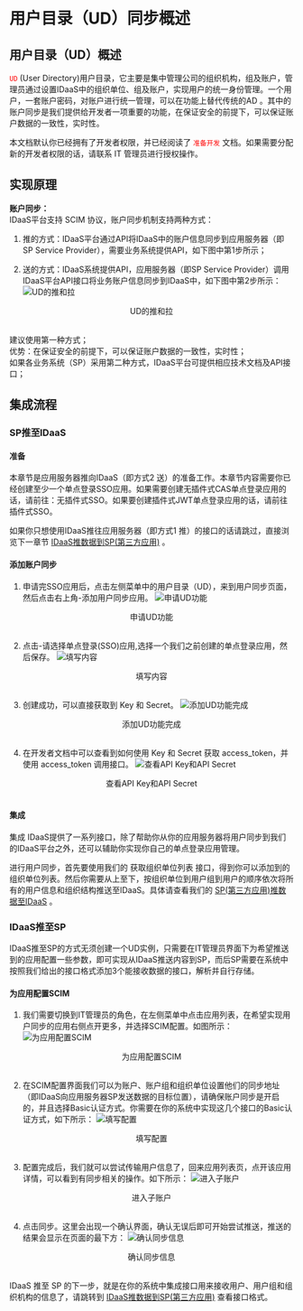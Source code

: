 # 用户目录（UD）同步概述
## 用户目录（UD）概述
<font color=red>`UD`</font> (User Directory)用户目录，它主要是集中管理公司的组织机构，组及账户，管理员通过设置IDaaS中的组织单位、组及账户，实现用户的统一身份管理。一个用户，一套账户密码，对账户进行统一管理，可以在功能上替代传统的AD 。其中的账户同步是我们提供给开发者一项重要的功能，在保证安全的前提下，可以保证账户数据的一致性，实时性。

本文档默认你已经拥有了开发者权限，并已经阅读了 <font color=red>`准备开发`</font> 文档。如果需要分配新的开发者权限的话，请联系 IT 管理员进行授权操作。

## 实现原理
**账户同步：**<br>
IDaaS平台支持 SCIM 协议，账户同步机制支持两种方式：

1. 推的方式：IDaaS平台通过API将IDaaS中的账户信息同步到应用服务器（即SP Service Provider），需要业务系统提供API，如下图中第1步所示；

2. 送的方式：IDaaS系统提供API，应用服务器（即SP Service Provider）调用IDaaS平台API接口将业务账户信息同步到IDaaS中，如下图中第2步所示：
![UD的推和拉](用户目录（UD）同步概述_files/1.jpg)
<center>UD的推和拉</center><br>

建议使用第一种方式；<br>
优势：在保证安全的前提下，可以保证账户数据的一致性，实时性；<br>
如果各业务系统（SP）采用第二种方式，IDaaS平台可提供相应技术文档及API接口；

## 集成流程
### SP推至IDaaS
#### 准备
本章节是应用服务器推向IDaaS（即方式2 送）的准备工作。本章节内容需要你已经创建至少一个单点登录SSO应用。如果需要创建无插件式CAS单点登录应用的话，请前往：无插件式SSO。如果要创建插件式JWT单点登录应用的话，请前往 插件式SSO。

如果你只想使用IDaaS推往应用服务器（即方式1 推）的接口的话请跳过，直接浏览下一章节 [IDaaS推数据到SP(第三方应用)](开发指南/用户目录（UD）/IDaaS推数据到SP（第三方应用）.md) 。

#### 添加账户同步
1. 申请完SSO应用后，点击左侧菜单中的用户目录（UD），来到用户同步页面，然后点击右上角-添加用户同步应用。
![申请UD功能](用户目录（UD）同步概述_files/1.png)
<center>申请UD功能</center><br>

2. 点击-请选择单点登录(SSO)应用,选择一个我们之前创建的单点登录应用，然后保存。
![填写内容](用户目录（UD）同步概述_files/2.png)
<center>填写内容</center><br>

3. 创建成功，可以直接获取到 Key 和 Secret。
![添加UD功能完成](用户目录（UD）同步概述_files/3.png)
<center>添加UD功能完成</center><br>

4. 在开发者文档中可以查看到如何使用 Key 和 Secret 获取 access_token，并使用 access_token 调用接口。
![查看API Key和API Secret](用户目录（UD）同步概述_files/4.png)
<center>查看API Key和API Secret</center><br>

#### 集成
集成
IDaaS提供了一系列接口，除了帮助你从你的应用服务器将用户同步到我们的IDaaS平台之外，还可以辅助你实现你自己的单点登录应用管理。

进行用户同步，首先要使用我们的 获取组织单位列表 接口，得到你可以添加到的组织单位列表。然后你需要从上至下，按组织单位到用户组到用户的顺序依次将所有的用户信息和组织结构推送至IDaaS。具体请查看我们的 [SP(第三方应用)推数据至IDaaS](开发指南/用户目录（UD）/SP(第三方应用)推数据至IDaaS.md) 。

### IDaaS推至SP
IDaaS推至SP的方式无须创建一个UD实例，只需要在IT管理员界面下为希望推送到的应用配置一些参数，即可实现从IDaaS推送内容到SP，而后SP需要在系统中按照我们给出的接口格式添加3个能接收数据的接口，解析并自行存储。

#### 为应用配置SCIM
1. 我们需要切换到IT管理员的角色，在左侧菜单中点击应用列表，在希望实现用户同步的应用右侧点开更多，并选择SCIM配置。如图所示：
![为应用配置SCIM](用户目录（UD）同步概述_files/5.png)
<center>为应用配置SCIM</center><br>

2. 在SCIM配置界面我们可以为账户、账户组和组织单位设置他们的同步地址（即IDaaS向应用服务器SP发送数据的目标位置），请确保账户同步是开启的，并且选择Basic认证方式。你需要在你的系统中实现这几个接口的Basic认证方式，如下所示：
![填写配置](用户目录（UD）同步概述_files/6.png)
<center>填写配置</center><br>

3. 配置完成后，我们就可以尝试传输用户信息了，回来应用列表页，点开该应用详情，可以看到有同步相关的操作。如下所示：
![进入子账户](用户目录（UD）同步概述_files/7.png)
<center>进入子账户</center><br>

4. 点击同步。这里会出现一个确认界面，确认无误后即可开始尝试推送，推送的结果会显示在页面的最下方：
![确认同步信息](用户目录（UD）同步概述_files/8.png)
<center>确认同步信息</center><br>

IDaaS 推至 SP 的下一步，就是在你的系统中集成接口用来接收用户、用户组和组织机构的信息了，请跳转到 [IDaaS推数据到SP(第三方应用)](开发指南/用户目录（UD）/IDaaS推数据到SP（第三方应用）.md) 查看接口格式。